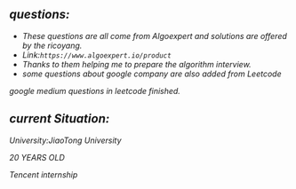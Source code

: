## _questions:_

* _These questions are all come from Algoexpert and solutions are offered by the ricoyang._ 
* _Link:`https://www.algoexpert.io/product`_
* _Thanks to them helping me to prepare the algorithm interview._
* _some questions about google company are also added from Leetcode_

_google medium questions in leetcode finished._

## _current Situation:_

_University:JiaoTong University_

_20 YEARS OLD_

_Tencent internship_
